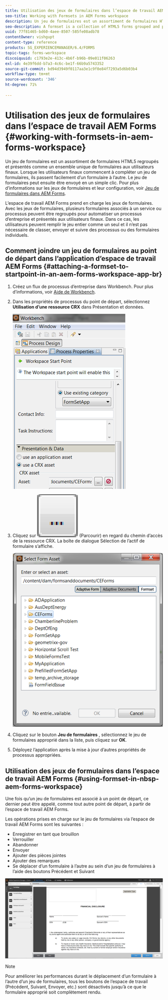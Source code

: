 ```yaml
---
title: Utilisation des jeux de formulaires dans l’espace de travail AEM Forms
seo-title: Working with Formsets in AEM Forms workspace
description: Un jeu de formulaires est un assortiment de formulaires HTML5 regroupés et présentés comme un ensemble unique de formulaires aux utilisateurs finaux. Découvrez comment utiliser des jeux de formulaires dans l’espace de travail AEM Forms.
seo-description: A formset is a collection of HTML5 forms grouped and presented as a single set of forms to end users. Learn how you can work with formsets in AEM Forms workspace.
uuid: 77f81465-bd60-4aee-8507-585fe08adb78
contentOwner: vishgupt
content-type: reference
products: SG_EXPERIENCEMANAGER/6.4/FORMS
topic-tags: forms-workspace
discoiquuid: c1793e2e-413c-4b6f-b96b-09e011f06263
exl-id: 4e39f6dd-b7a3-4c6c-be1f-66b9a5743352
source-git-commit: bd94d3949f0117aa3e1c9f0e84f7293a5d6b03b4
workflow-type: tm+mt
source-wordcount: '346'
ht-degree: 71%

---
```


# Utilisation des jeux de formulaires dans l’espace de travail AEM Forms {#working-with-formsets-in-aem-forms-workspace}

Un jeu de formulaires est un assortiment de formulaires HTML5 regroupés et présentés comme un ensemble unique de formulaires aux utilisateurs finaux. Lorsque les utilisateurs finaux commencent à compléter un jeu de formulaires, ils passent facilement d’un formulaire à l’autre. Le jeu de formulaires peut ensuite être envoyé en un simple clic. Pour plus d’informations sur les jeux de formulaires et leur configuration, voir [Jeu de formulaires dans AEM Forms](/help/forms/using/formset-in-aem-forms.md).

L’espace de travail AEM Forms prend en charge les jeux de formulaires. Avec les jeux de formulaires, plusieurs formulaires associés à un service ou processus peuvent être regroupés pour automatiser un processus d’entreprise et présentés aux utilisateurs finaux. Dans ce cas, les utilisateurs peuvent remplir le jeu entier comme un seul et il n’est pas nécessaire de classer, envoyer et suivre des processus ou des formulaires individuels.

## Comment joindre un jeu de formulaires au point de départ dans l’application d’espace de travail AEM Forms {#attaching-a-formset-to-startpoint-in-an-aem-forms-workspace-app-br}

1. Créez un flux de processus d’entreprise dans Workbench. Pour plus d’informations, voir [Aide de Workbench](https://www.adobe.com/go/learn_aemforms_workbench_63).
1. Dans les propriétés de processus du point de départ, sélectionnez **Utilisation d’une ressource CRX** dans Présentation et données.

   ![1-1](assets/1-1.png)

1. Cliquez sur ![parcourir](assets/browse.png) (Parcourir) en regard du chemin d’accès de la ressource CRX. La boîte de dialogue Sélection de l’actif de formulaire s’affiche.

   ![2](assets/2.png)

1. Cliquez sur le bouton **Jeu de formulaires** , sélectionnez le jeu de formulaires approprié dans la liste, puis cliquez sur **OK**.

1. Déployez l’application après la mise à jour d’autres propriétés de processus appropriées.

## Utilisation des jeux de formulaires dans l’espace de travail AEM Forms {#using-formset-in-nbsp-aem-forms-workspace}

Une fois qu’un jeu de formulaires est associé à un point de départ, ce dernier peut être appelé, comme tout autre point de départ, à partir de l’espace de travail AEM Forms.

Les opérations prises en charge sur le jeu de formulaires via l’espace de travail AEM Forms sont les suivantes :

* Enregistrer en tant que brouillon
* Verrouiller
* Abandonner
* Envoyer
* Ajouter des pièces jointes
* Ajouter des remarques
* Se déplacer d’un formulaire à l’autre au sein d’un jeu de formulaires à l’aide des boutons Précédent et Suivant

![3-1](assets/3-1.png)

>[!NOTE]
>
>Pour améliorer les performances durant le déplacement d’un formulaire à l’autre d’un jeu de formulaires, tous les boutons de l’espace de travail (Précédent, Suivant, Envoyer, etc.) sont désactivés jusqu’à ce que le formulaire approprié soit complètement rendu.
